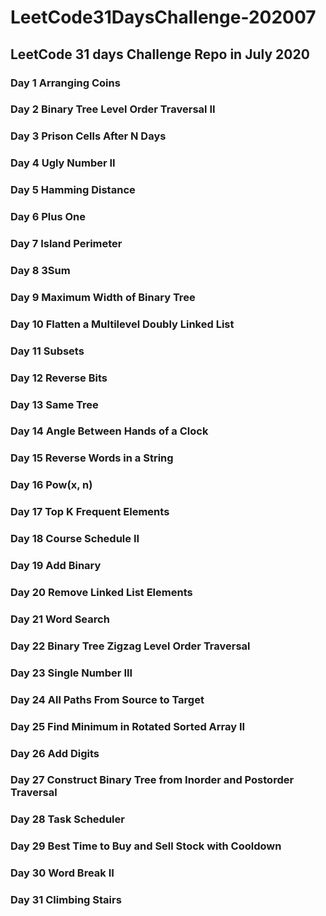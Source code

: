 # LeetCode31DaysChallenge-202007
## LeetCode 31 days Challenge Repo in July 2020
### Day 1 Arranging Coins
### Day 2 Binary Tree Level Order Traversal II
### Day 3 Prison Cells After N Days
### Day 4 Ugly Number II
### Day 5 Hamming Distance
### Day 6 Plus One
### Day 7 Island Perimeter
### Day 8 3Sum
### Day 9 Maximum Width of Binary Tree
### Day 10 Flatten a Multilevel Doubly Linked List
### Day 11 Subsets
### Day 12 Reverse Bits
### Day 13 Same Tree
### Day 14 Angle Between Hands of a Clock
### Day 15 Reverse Words in a String
### Day 16 Pow(x, n)
### Day 17 Top K Frequent Elements
### Day 18 Course Schedule II
### Day 19 Add Binary
### Day 20 Remove Linked List Elements
### Day 21 Word Search
### Day 22 Binary Tree Zigzag Level Order Traversal
### Day 23 Single Number III
### Day 24 All Paths From Source to Target
### Day 25 Find Minimum in Rotated Sorted Array II
### Day 26 Add Digits
### Day 27 Construct Binary Tree from Inorder and Postorder Traversal
### Day 28 Task Scheduler
### Day 29 Best Time to Buy and Sell Stock with Cooldown
### Day 30 Word Break II
### Day 31 Climbing Stairs